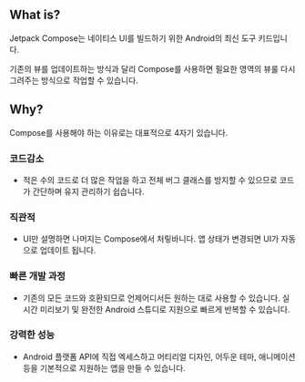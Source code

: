 ## What is?

Jetpack Compose는 네이티스 UI를 빌드하기 위한 Android의 최신 도구 키드입니다.

기존의 뷰를 업데이트하는 방식과 달리 Compose를 사용하면 필요한 영역의 뷰룰 다시 그려주는 방식으로 작업할 수 있습니다.

## Why?

Compose를 사용해야 하는 이유로는 대표적으로 4자기 있습니다.

### 코드감소

- 적은 수의 코드로 더 많은 작업을 하고 전체 버그 클래스를 방지할 수 있으므로 코드가 간단하며 유지 관리하기 쉽습니다.

### 직관적

- UI만 설명하면 나머지는 Compose에서 처맇바니다. 앱 상태가 변경되면 UI가 자동으로 업데이트 됩니다.

### 빠른 개발 과정

- 기존의 모든 코드와 호환되므로 언제어디서든 원하는 대로 사용할 수 있습니다. 실시간 미리보기 및 완전한 Android 스튜디로 지원으로 빠르게 반복할 수 있습니다.

### 강력한 성능

- Android 플랫폼 API에 직접 엑세스하고 머티리얼 디자인, 어두운 테마, 애니메이션 등을 기본적으로 지원하는 앱을 만들 수 있습니다.